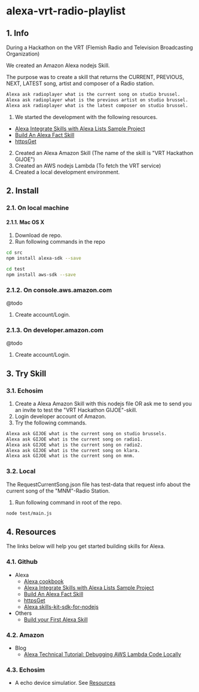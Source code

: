 # alexa-vrt-radio-playlist

## 1. Info
During a Hackathon on the VRT (Flemish Radio and Television Broadcasting Organization)

We created an Amazon Alexa nodejs Skill.

The purpose was to create a skill that returns the CURRENT, PREVIOUS, NEXT, LATEST song, artist and composer
of a Radio station.

```bash
Alexa ask radioplayer what is the current song on studio brussel.
Alexa ask radioplayer what is the previous artist on studio brussel.
Alexa ask radioplayer what is the latest composer on studio brussel.
```

1. We started the development with the following resources.
  * [Alexa Integrate Skills with Alexa Lists Sample Project](#MyStartResource1)
  * [Build An Alexa Fact Skill](#MyStartResource2)
  * [httpsGet](#MyStartResource3)
2. Created an Alexa Amazon Skill (The name of the skill is "VRT Hackathon GIJOE")
3. Created an AWS nodejs Lambda (To fetch the VRT service)
4. Created a local development environment.


## 2. Install
### 2.1. On local machine
#### 2.1.1. Mac OS X
1. Download de repo.
2. Run following commands in the repo
```bash
cd src
npm install alexa-sdk --save
```
```bash
cd test
npm install aws-sdk --save
```

### 2.1.2. On console.aws.amazon.com
@todo
1. Create account/Login.

### 2.1.3. On developer.amazon.com
@todo
1. Create account/Login.



## 3. Try Skill
### 3.1. Echosim
1. Create a Alexa Amazon Skill with this nodejs file OR ask me to send you an invite to test the "VRT Hackathon GIJOE"-skill.
2. Login developer account of Amazon.
3. Try the following commands.
```bash
Alexa ask GIJOE what is the current song on studio brussels.
Alexa ask GIJOE what is the current song on radio1.
Alexa ask GIJOE what is the current song on radio2.
Alexa ask GIJOE what is the current song on klara.
Alexa ask GIJOE what is the current song on mnm.
```

###  3.2. Local
The RequestCurrentSong.json file has test-data that request info about the current song of the "MNM"-Radio Station.

1. Run following command in root of the repo.
```bash
node test/main.js
```



## 4. Resources
The links below will help you get started building skills for Alexa.
### 4.1. Github
* Alexa
  * [Alexa cookbook](https://github.com/alexa/alexa-cookbook)
  * <a name="MyStartResource1"></a>[Alexa Integrate Skills with Alexa Lists Sample Project](https://github.com/alexa/alexa-cookbook/tree/master/context)
  * <a name="MyStartResource2"></a>[Build An Alexa Fact Skill](https://github.com/alexa/skill-sample-nodejs-fact)
  * <a name="MyStartResource3"></a>[httpsGet](https://github.com/alexa/alexa-cookbook/tree/master/external-calls/httpsGet)
  * [Alexa skills-kit-sdk-for-nodejs](https://github.com/alexa/alexa-skills-kit-sdk-for-nodejs)
* Others
  * [Build your First Alexa Skill](https://github.com/Donohue/alexa)
### 4.2. Amazon
* Blog
  * [Alexa Technical Tutorial: Debugging AWS Lambda Code Locally](https://developer.amazon.com/blogs/post/Tx24Z2QZP5RRTG1/new-alexa-technical-tutorial-debugging-aws-lambda-code-locally)
### 4.3. Echosim
* A echo device simulatior. See [Resources](https://echosim.io/resources)